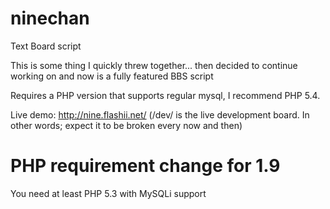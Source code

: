 ninechan
========

Text Board script

This is some thing I quickly threw together... then decided to continue working on and now is a fully featured BBS script

Requires a PHP version that supports regular mysql, I recommend PHP 5.4.

Live demo: http://nine.flashii.net/ (/dev/ is the live development board. In other words; expect it to be broken every now and then)

PHP requirement change for 1.9
===========================

You need at least PHP 5.3 with MySQLi support
